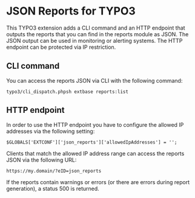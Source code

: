 # JSON Reports for TYPO3

This TYPO3 extension adds a CLI command and an HTTP endpoint that outputs the reports that you can find in the reports 
module as JSON. The JSON output can be used in monitoring or alerting systems. The HTTP endpoint can be protected via 
IP restriction.
 
## CLI command

You can access the reports JSON via CLI with the following command:

```typo3/cli_dispatch.phpsh extbase reports:list```


## HTTP endpoint

In order to use the HTTP endpoint you have to configure the allowed IP addresses via the following setting:

```$GLOBALS['EXTCONF']['json_reports']['allowedIpAddresses'] = '';```

Clients that match the allowed IP address range can access the reports JSON via the following URL:

```https://my.domain/?eID=json_reports```

If the reports contain warnings or errors (or there are errors during report generation), a status 500 is returned.
